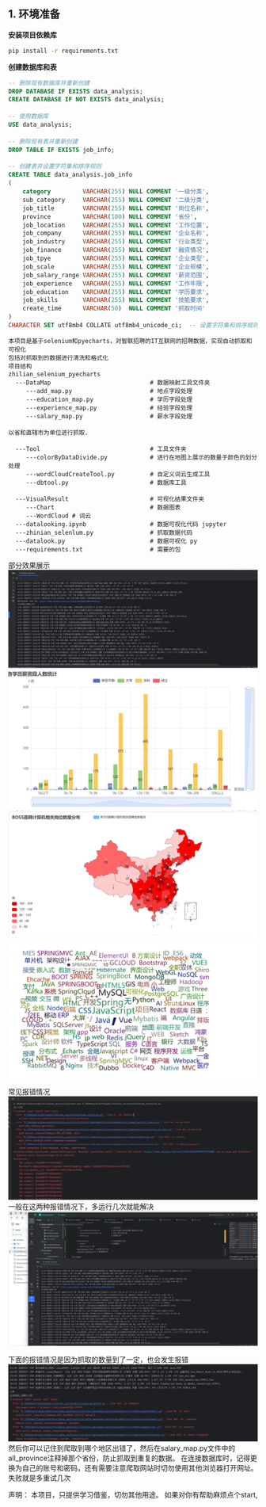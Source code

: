 
## 1. 环境准备
**安装项目依赖库**
```cmd
pip install -r requirements.txt
```
**创建数据库和表**
```sql
-- 删除现有数据库并重新创建
DROP DATABASE IF EXISTS data_analysis;
CREATE DATABASE IF NOT EXISTS data_analysis;

-- 使用数据库
USE data_analysis;

-- 删除现有表并重新创建
DROP TABLE IF EXISTS job_info;

-- 创建表并设置字符集和排序规则
CREATE TABLE data_analysis.job_info
(
    category         VARCHAR(255) NULL COMMENT '一级分类',
    sub_category     VARCHAR(255) NULL COMMENT '二级分类',
    job_title        VARCHAR(255) NULL COMMENT '岗位名称',
    province         VARCHAR(100) NULL COMMENT '省份',
    job_location     VARCHAR(255) NULL COMMENT '工作位置',
    job_company      VARCHAR(255) NULL COMMENT '企业名称',
    job_industry     VARCHAR(255) NULL COMMENT '行业类型',
    job_finance      VARCHAR(255) NULL COMMENT '融资情况',
    job_tpye         VARCHAR(255) NULL COMMENT '企业类型',
    job_scale        VARCHAR(255) NULL COMMENT '企业规模',
    job_salary_range VARCHAR(255) NULL COMMENT '薪资范围',
    job_experience   VARCHAR(255) NULL COMMENT '工作年限',
    job_education    VARCHAR(255) NULL COMMENT '学历要求',
    job_skills       VARCHAR(255) NULL COMMENT '技能要求',
    create_time      VARCHAR(50)  NULL COMMENT '抓取时间'
)
CHARACTER SET utf8mb4 COLLATE utf8mb4_unicode_ci;  -- 设置字符集和排序规则

```

```
本项目是基于selenium和pyecharts，对智联招聘的IT互联网的招聘数据，实现自动抓取和可视化
包括对抓取到的数据进行清洗和格式化
项目结构
zhilian_selenium_pyecharts
  ---DataMap                            # 数据映射工具文件夹
     ---add_map.py                      # 地点字段处理
     ---education_map.py                # 学历字段处理
     ---experience_map.py               # 经验字段处理
     ---salary_map.py                   # 薪水字段处理

以省和直辖市为单位进行抓取.

  ---Tool                               # 工具文件夹
     ---colorByDataDivide.py            # 进行在地图上展示的数量于颜色的划分处理
     ---wordCloudCreateTool.py          # 自定义词云生成工具
     ---dbtool.py                       # 数据库工具

  ---VisualResult                       # 可视化结果文件夹
     ---Chart                           # 数据图表
     ---WordCloud # 词云
  ---datalooking.ipynb                  # 数据可视化代码 jupyter
  ---zhinian_selenlum.py                # 抓取数据代码
  ---datalook.py                        # 数据可视化 py
  ---requirements.txt                   # 需要的包
```

部分效果展示
![](https://github.com/bbbmmm007/zhinian_selenium/blob/master/VisualResult/Picture/抓取效果.png)
![](https://github.com/bbbmmm007/zhinian_selenium/blob/master/VisualResult/Picture/111.png)
![](https://github.com/bbbmmm007/zhinian_selenium/blob/master/VisualResult/Picture/2222.png)
![](https://github.com/bbbmmm007/zhinian_selenium/blob/master/VisualResult/Picture/3333.png)

常见报错情况
![](https://github.com/bbbmmm007/zhinian_selenium/blob/master/VisualResult/Picture/报错情况2.png)
一般在这两种报错情况下，多运行几次就能解决
![](https://github.com/bbbmmm007/zhinian_selenium/blob/master/VisualResult/Picture/成功.png)

下面的报错情况是因为抓取的数量到了一定，也会发生报错
![](https://github.com/bbbmmm007/zhinian_selenium/blob/master/VisualResult/Picture/抓取过程报错.png)
然后你可以记住到爬取到哪个地区出错了，然后在salary_map.py文件中的
all_province注释掉那个省份，防止抓取到重复的数据。
在连接数据库时，记得更换为自己的账号和密码，还有需要注意爬取网站时切勿使用其他浏览器打开网址。失败就是多重试几次


声明：
     本项目，只提供学习借鉴，切勿其他用途。
如果对你有帮助麻烦点个start,

